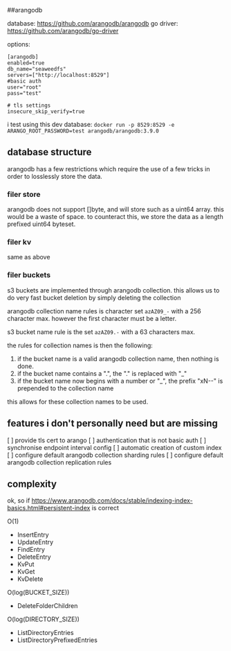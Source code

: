 ##arangodb

database: https://github.com/arangodb/arangodb
go driver: https://github.com/arangodb/go-driver

options:

```
[arangodb]
enabled=true
db_name="seaweedfs"
servers=["http://localhost:8529"]
#basic auth
user="root"
pass="test"

# tls settings
insecure_skip_verify=true
```

i test using this dev database:
`docker run -p 8529:8529 -e ARANGO_ROOT_PASSWORD=test arangodb/arangodb:3.9.0`



## database structure


arangodb has a few restrictions which require the use of a few tricks in order to losslessly store the data.

### filer store

arangodb does not support []byte, and will store such as a uint64 array. this would be a waste of space. to counteract this, we store the data as a length prefixed uint64 byteset.

### filer kv

same as above

### filer buckets

s3 buckets are implemented through arangodb collection. this allows us to do very fast bucket deletion by simply deleting the collection


arangodb collection name rules is character set `azAZ09_-` with a 256 character max. however the first character must be a letter.


s3 bucket name rule is the set `azAZ09.-` with a 63 characters max.

the rules for collection names is then the following:

1. if the bucket name is a valid arangodb collection name, then nothing is done.
2. if the bucket name contains a ".", the "." is replaced with "_"
3. if the bucket name now begins with a number or "_", the prefix "xN--" is prepended to the collection name

this allows for these collection names to be used.


## features i don't personally need but are missing
 [ ] provide tls cert to arango
 [ ] authentication that is not basic auth
 [ ] synchronise endpoint interval config
 [ ] automatic creation of custom index
 [ ] configure default arangodb collection sharding rules
 [ ] configure default arangodb collection replication rules


## complexity

ok, so if https://www.arangodb.com/docs/stable/indexing-index-basics.html#persistent-index is correct

O(1)
- InsertEntry
- UpdateEntry
- FindEntry
- DeleteEntry
- KvPut
- KvGet
- KvDelete

O(log(BUCKET_SIZE))
- DeleteFolderChildren

O(log(DIRECTORY_SIZE))
- ListDirectoryEntries
- ListDirectoryPrefixedEntries
